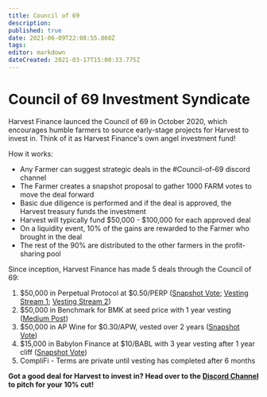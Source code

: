 ```yaml
---
title: Council of 69
description: 
published: true
date: 2021-06-09T22:08:55.860Z
tags: 
editor: markdown
dateCreated: 2021-03-17T15:00:33.775Z
---
```


# Council of 69 Investment Syndicate
Harvest Finance launced the Council of 69 in October 2020, which encourages humble farmers to source early-stage projects for Harvest to invest in. Think of it as Harvest Finance's own angel investment fund!

How it works:
- Any Farmer can suggest strategic deals in the #Council-of-69 discord channel
- The Farmer creates a snapshot proposal to gather 1000 FARM votes to move the deal forward
- Basic due diligence is performed and if the deal is approved, the Harvest treasury funds the investment
- Harvest will typically fund $50,000 - $100,000 for each approved deal
- On a liquidity event, 10% of the gains are rewarded to the Farmer who brought in the deal
- The rest of the 90% are distributed to the other farmers in the profit-sharing pool

Since inception, Harvest Finance has made 5 deals through the Council of 69:
1. $50,000 in Perpetual Protocol at $0.50/PERP ([Snapshot Vote](https://snapshot.org/#/harvestfi.eth/proposal/QmNf42fVYj1jnbFxrp1hQQRZH6mynH9tddBtSjY9bkpxDo); [Vesting Stream 1](https://app.sablier.finance/stream/761); [Vesting Stream 2](https://pay.sablier.finance/stream/762))  
2. $50,000 in Benchmark for BMK at seed price with 1 year vesting ([Medium Post](https://medium.com/harvest-finance/week-11-update-gains-and-golden-grains-66165235be1d))
3. $50,000 in AP Wine for $0.30/APW, vested over 2 years ([Snapshot Vote](https://snapshot.org/#/harvestfi.eth/proposal/QmfHjnprH2YhE6th2cevRdi9MzUTNXA3HpSsQsah6oasXY))
4. $15,000 in Babylon Finance at $10/BABL with 3 year vesting after 1 year cliff ([Snapshot Vote](https://snapshot.org/#/harvestfi.eth/proposal/QmdwFBtNJYcDpUnWgNV6pfFkhM1gqedDc1WHGkiWYtp3uG))
5. CompliFi - Terms are private until vesting has completed after 6 months

**Got a good deal for Harvest to invest in? Head over to the [Discord Channel](https://discord.com/channels/748967094745563176/761336315257421875) to pitch for your 10% cut!**


